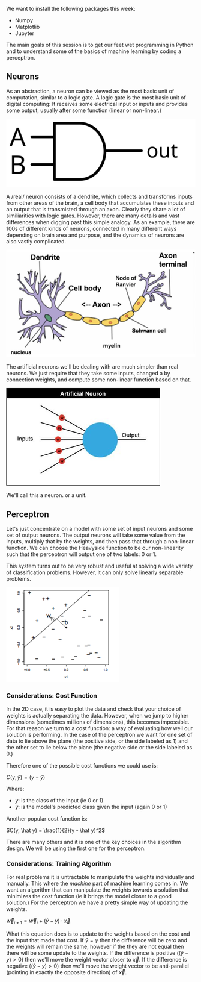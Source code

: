 We want to install the following packages this week:
  - Numpy
  - Matplotlib
  - Jupyter

The main goals of this session is to get our feet wet programming in Python and to understand some of the basics of machine learning by coding a perceptron.

## Neurons

As an abstraction, a neuron can be viewed as the most basic unit of computation, similar to a logic gate.
A logic gate is the most basic unit of digital computing: It receives some electrical input or inputs and provides some output, usually after some function (linear or non-linear.)

![alt text](AndGate.svg "And Gate")

A /real/ neuron consists of a dendrite, which collects and transforms inputs from other areas of the brain, a cell body that accumulates these inputs and an output that is transmisted through an axon.
Clearly they share a lot of similiarities with logic gates.
However, there are many details and vast differences when digging past this simple analogy.
As an example, there are 100s of different kinds of neurons, connected in many different ways depending on brain area and purpose, and the dynamics of neurons are also vastly complicated.

![alt text](neuron.jpg "Neuron")

The artificial neurons we'll be dealing with are much simpler than real neurons.
We just require that they take some inputs, changed a by connection weights, and compute some non-linear function based on that.

![alt text](artificialNeuron.jpg "Neuron")

We'll call this a neuron. or a unit.

## Perceptron

Let's just concentrate on a model with some set of input neurons and some set of output neurons.
The output neurons will take some value from the inputs, multiply that by the weights, and then pass that through a non-linear function.
We can choose the Heavyside function to be our non-linearity such that the perceptron will output one of two labels: 0 or 1.

This system turns out to be very robust and useful at solving a wide variety of classification problems.
However, it can only solve linearly separable problems.

![alt text](linearClassifier.png "Neuron")

### Considerations: Cost Function
In the 2D case, it is easy to plot the data and check that your choice of weights is actually separating the data.
However, when we jump to higher dimensions (sometimes millions of dimensions), this becomes impossible.
For that reason we turn to a cost function: a way of evaluating how well our solution is performing.
In the case of the perceptron we want for one set of data to lie above the plane (the positive side, or the side labeled as 1) and the other set to lie below the plane (the negative side or the side labeled as 0.)

Therefore one of the possible cost functions we could use is:

$C(y, \hat y) = (y -  \hat y)$

Where:
  - $y$: is the class of the input (ie 0 or 1)
  - $\hat y$: is the model's predicted class given the input (again 0 or 1)

Another popular cost function is:

$C(y, \hat y) = \frac{1}{2}(y -  \hat y)^2$

There are many others and it is one of the key choices in the algorithm design. We will be using the first one for the perceptron.


### Considerations: Training Algorithm
For real problems it is untractable to manipulate the weights individually and manually. This where the _machine_ part of machine learning comes in. We want an algorithm that can manipulate the weights towards a solution that minimizes the cost function (ie it brings the model closer to a good solution.) For the perceptron we have a pretty simple way of updating the weights.

$\vec w_{i+1} = \vec w_i + (\hat y - y)\cdot\vec x$

What this equation does is to update to the weights based on the cost and the input that made that cost. If $\hat y = y$ then the difference will be zero and the weights will remain the same, however if the they are not equal then there will be some update to the weights. If the difference is positive ($(\hat y - y) > 0$) then we'll move the weight vector closer to $\vec x$. If the difference is negative ($(\hat y - y) > 0$) then we'll move the weight vector to be anti-parallel (pointing in exactly the opposite direction) of $\vec x$.
